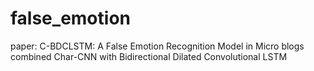 # false_emotion
paper: C-BDCLSTM: A False Emotion Recognition Model in Micro blogs combined Char-CNN with Bidirectional Dilated Convolutional LSTM

